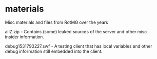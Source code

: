 # materials
Misc materials and files from RotMG over the years

allZ.zip - Contains (some) leaked sources of the server and other misc insider information.

debug1531793227.swf - A testing client that has local variables and other debug information still embedded into the client.
